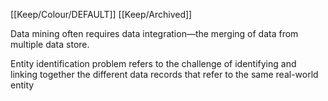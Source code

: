 [[Keep/Colour/DEFAULT]] [[Keep/Archived]] 

Data mining often requires data integration—the merging of data from multiple data
store.

Entity identification problem refers to the challenge of identifying and linking together the different data records that refer to the same real-world entity
